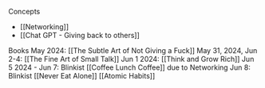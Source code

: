 Concepts
- [[Networking]]
- [[Chat GPT - Giving back to others]]

Books
May 2024: [[The Subtle Art of Not Giving a Fuck]]
May 31, 2024, Jun 2-4: [[The Fine Art of Small Talk]]
Jun 1 2024: [[Think and Grow Rich]]
Jun 5 2024 - Jun 7: Blinkist [[Coffee Lunch Coffee]] due to Networking 
Jun 8: Blinkist [[Never Eat Alone]]
[[Atomic Habits]]
